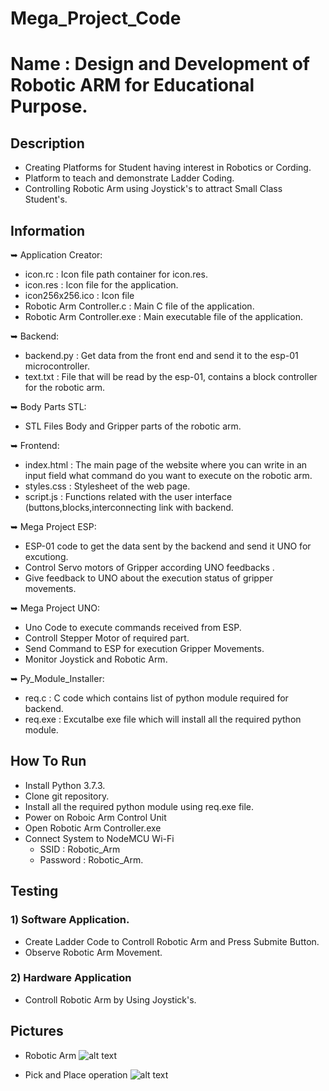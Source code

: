 # Mega_Project_Code
# Name : Design and Development of Robotic ARM for Educational Purpose.
## Description
* Creating Platforms for Student having interest in Robotics or Cording.
* Platform to teach and demonstrate Ladder Coding.
* Controlling Robotic Arm using Joystick's to attract Small Class Student's.
## Information
➥ Application Creator:
 * icon.rc                      : Icon file path container for icon.res.
 * icon.res                     : Icon file for the application.
 * icon256x256.ico              : Icon file
 * Robotic Arm Controller.c     : Main C file of the application.
 * Robotic Arm Controller.exe   : Main executable file of the application.

➥ Backend:
 *    backend.py        : Get  data from the front end and send it to the esp-01 microcontroller.
 *    text.txt          : File that will be read by the esp-01, contains a block controller for the robotic arm.

➥ Body Parts STL:
 * STL Files Body and Gripper parts of the robotic arm.

➥ Frontend:
 *    index.html        : The main page of the website where you can write in an input field what command do you want to execute on the robotic arm.
 *    styles.css        : Stylesheet of the web page.
 *    script.js         : Functions related with the user interface (buttons,blocks,interconnecting link with backend.

➥ Mega Project ESP: 
 *    ESP-01 code to get the data sent by the backend and send it UNO for excutiong.
 *    Control Servo motors of Gripper according UNO feedbacks .
 *    Give feedback to UNO  about the execution status of gripper  movements.

➥ Mega Project UNO: 
 *    Uno Code to execute commands received from ESP.
 *    Controll Stepper Motor of required part.
 *    Send Command to ESP for execution Gripper Movements.
 *    Monitor Joystick and Robotic Arm.

➥ Py_Module_Installer:
 *    req.c            : C code which contains list of python module required for backend.
 *    req.exe          : Excutalbe exe file which will install all the required python module.


## How To Run
* Install Python 3.7.3.
* Clone git repository.
* Install all the required python module using req.exe file.
* Power on Roboic Arm Control Unit
* Open Robotic Arm Controller.exe
* Connect System to NodeMCU Wi-Fi 
    * SSID : Robotic_Arm 
    * Password : Robotic_Arm.

## Testing
### 1) Software Application.
* Create Ladder Code to Controll Robotic Arm and Press Submite Button.
* Observe Robotic Arm Movement.

### 2) Hardware Application 
* Controll Robotic Arm by Using Joystick's.

## Pictures
* Robotic Arm
![alt text](https://github.com/[username]/[reponame]/blob/[branch]/image.jpg?raw=true)

* Pick and Place operation 
![alt text](https://github.com/[username]/[reponame]/blob/[branch]/image.jpg?raw=true)